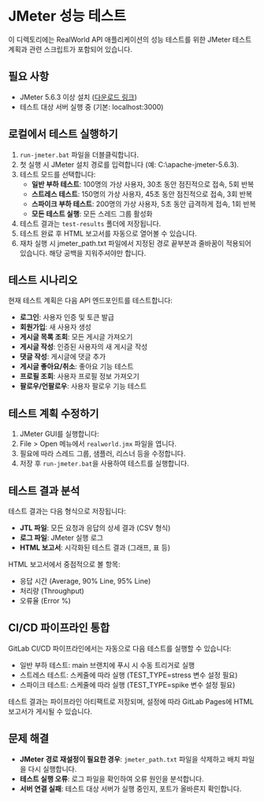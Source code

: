 # JMeter 성능 테스트

이 디렉토리에는 RealWorld API 애플리케이션의 성능 테스트를 위한 JMeter 테스트 계획과 관련 스크립트가 포함되어 있습니다.

## 필요 사항

- JMeter 5.6.3 이상 설치 ([다운로드 링크](https://jmeter.apache.org/download_jmeter.cgi))
- 테스트 대상 서버 실행 중 (기본: localhost:3000)

## 로컬에서 테스트 실행하기

1. `run-jmeter.bat` 파일을 더블클릭합니다.
2. 첫 실행 시 JMeter 설치 경로를 입력합니다 (예: C:\apache-jmeter-5.6.3).
3. 테스트 모드를 선택합니다:
   - **일반 부하 테스트**: 100명의 가상 사용자, 30초 동안 점진적으로 접속, 5회 반복
   - **스트레스 테스트**: 150명의 가상 사용자, 45초 동안 점진적으로 접속, 3회 반복
   - **스파이크 부하 테스트**: 200명의 가상 사용자, 5초 동안 급격하게 접속, 1회 반복
   - **모든 테스트 실행**: 모든 스레드 그룹 활성화
4. 테스트 결과는 `test-results` 폴더에 저장됩니다.
5. 테스트 완료 후 HTML 보고서를 자동으로 열어볼 수 있습니다.
6. 재차 실행 시 jmeter_path.txt 파일에서 지정된 경로 끝부분과 줄바꿈이 적용되어있습니다. 해당 공백을 지워주셔야만 합니다.

## 테스트 시나리오

현재 테스트 계획은 다음 API 엔드포인트를 테스트합니다:

- **로그인**: 사용자 인증 및 토큰 발급
- **회원가입**: 새 사용자 생성
- **게시글 목록 조회**: 모든 게시글 가져오기
- **게시글 작성**: 인증된 사용자의 새 게시글 작성
- **댓글 작성**: 게시글에 댓글 추가
- **게시글 좋아요/취소**: 좋아요 기능 테스트
- **프로필 조회**: 사용자 프로필 정보 가져오기
- **팔로우/언팔로우**: 사용자 팔로우 기능 테스트

## 테스트 계획 수정하기

1. JMeter GUI를 실행합니다:
2. File > Open 메뉴에서 `realworld.jmx` 파일을 엽니다.
3. 필요에 따라 스레드 그룹, 샘플러, 리스너 등을 수정합니다.
4. 저장 후 `run-jmeter.bat`을 사용하여 테스트를 실행합니다.

## 테스트 결과 분석

테스트 결과는 다음 형식으로 저장됩니다:

- **JTL 파일**: 모든 요청과 응답의 상세 결과 (CSV 형식)
- **로그 파일**: JMeter 실행 로그
- **HTML 보고서**: 시각화된 테스트 결과 (그래프, 표 등)

HTML 보고서에서 중점적으로 볼 항목:
- 응답 시간 (Average, 90% Line, 95% Line)
- 처리량 (Throughput)
- 오류율 (Error %)

## CI/CD 파이프라인 통합

GitLab CI/CD 파이프라인에서는 자동으로 다음 테스트를 실행할 수 있습니다:
- 일반 부하 테스트: main 브랜치에 푸시 시 수동 트리거로 실행
- 스트레스 테스트: 스케줄에 따라 실행 (TEST_TYPE=stress 변수 설정 필요)
- 스파이크 테스트: 스케줄에 따라 실행 (TEST_TYPE=spike 변수 설정 필요)

테스트 결과는 파이프라인 아티팩트로 저장되며, 설정에 따라 GitLab Pages에 HTML 보고서가 게시될 수 있습니다.

## 문제 해결

- **JMeter 경로 재설정이 필요한 경우**: `jmeter_path.txt` 파일을 삭제하고 배치 파일을 다시 실행합니다.
- **테스트 실행 오류**: 로그 파일을 확인하여 오류 원인을 분석합니다.
- **서버 연결 실패**: 테스트 대상 서버가 실행 중인지, 포트가 올바른지 확인합니다.